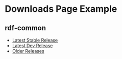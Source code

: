 [WARNING]: # (Downloads.md is auto-generated from Downloads_template.md. DO NOT CHANGE the former!)

# Downloads Page Example

## rdf-common

* [Latest Stable Release](%releaseUrl%)
* [Latest Dev Release](%snapUrl%)
* [Older Releases][10]

  
[10]: https://knetminer.org/artifactory/service/rest/repository/browse/maven-public/uk/ac/rothamsted/knetminer/knetminer-common/
